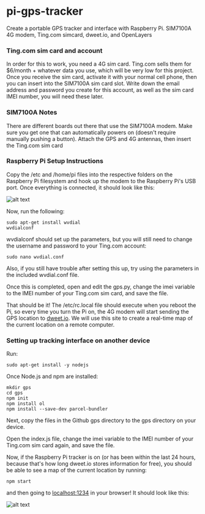 # pi-gps-tracker
Create a portable GPS tracker and interface with Raspberry Pi. SIM7100A 4G modem, Ting.com simcard, dweet.io, and OpenLayers


### Ting.com sim card and account

In order for this to work, you need a 4G sim card.  Ting.com sells them for $6/month + whatever data you use, which will be very low for this project. Once you receive the sim card, activate it with your normal cell phone, then you can insert into the SIM7100A sim card slot. Write down the email address and password you create for this account, as well as the sim card IMEI number, you will need these later.

### SIM7100A Notes

There are different boards out there that use the SIM7100A modem. Make sure you get one that can automatically powers on (doesn't require manually pushing a button). Attach the GPS and 4G antennas, then insert the Ting.com sim card 

### Raspberry Pi Setup Instructions

Copy the /etc and /home/pi files into the respective folders on the Raspberry Pi filesystem and hook up the modem to the Raspberry Pi's USB port. Once everything is connected, it should look like this:

![alt text](https://github.com/jeffrey-bowles/pi-gps-tracker/blob/master/img/pi-sim7100.jpg?raw=true)

Now, run the following:

    sudo apt-get install wvdial
    wvdialconf

wvdialconf should set up the parameters, but you will still need to change the username and password to your Ting.com account:

    sudo nano wvdial.conf

Also, if you still have trouble after setting this up, try using the parameters in the included wvdial.conf file.

Once this is completed, open and edit the gps.py, change the imei variable to the IMEI number of your Ting.com sim card, and save the file.

That should be it! The /etc/rc.local file should execute when you reboot the Pi, so every time you turn the Pi on, the 4G modem will start sending the GPS location to [dweet.io](https://dweet.io). We will use this site to create a real-time map of the current location on a remote computer.


### Setting up tracking interface on another device

Run:

    sudo apt-get install -y nodejs

Once Node.js and npm are installed:

    mkdir gps
    cd gps
    npm init
    npm install ol
    npm install --save-dev parcel-bundler

Next, copy the files in the Github gps directory to the gps directory on your device.

Open the index.js file, change the imei variable to the IMEI number of your Ting.com sim card again, and save the file.

Now, if the Raspberry Pi tracker is on (or has been within the last 24 hours, because that's how long dweet.io stores information for free), you should be able to see a map of the current location by running:

    npm start

and then going to [localhost:1234](http://localhost:1234) in your browser! It should look like this:

![alt text](https://github.com/jeffrey-bowles/pi-gps-tracker/blob/master/img/shellandbrowser.png?raw=true)
